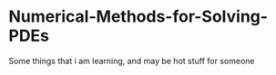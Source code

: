 # Numerical-Methods-for-Solving-PDEs
Some things that i am learning, and may be hot stuff for someone
